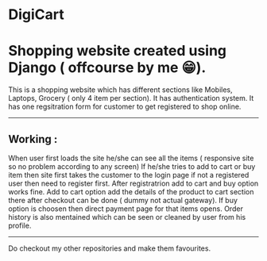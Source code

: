 # DigiCart
# Shopping website created using Django ( offcourse by me 	&#128513;).
<p>This is a shopping website which has different sections like Mobiles, Laptops, Grocery ( only 4 item per section). It has authentication system. It has one regsitration form for customer to get registered to shop online.</p>
<hr>
<h2><b>Working : </b></h2><span> When user first loads the site he/she can see all the items ( responsive site so no problem according to any screen) If he/she tries to add to cart or buy item then site first takes the customer to the login  page if not a registered user then need to register first. After registratrion add to cart and buy option works fine. Add to cart option add the details of the product to cart section there after checkout can be done ( dummy not actual gateway).  If buy option is choosen then direct payment page for that items opens. Order history is also mentained which can be seen or cleaned by user from his profile.</span>
<hr>
<p>Do checkout my other repositories and make them favourites.</p>
